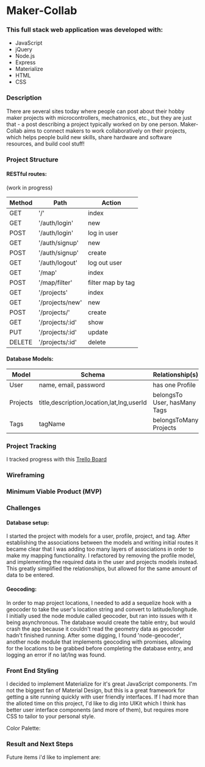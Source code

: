 # Maker-Collab

### This full stack web application was developed with:
* JavaScript
* jQuery
* Node.js
* Express
* Materialize
* HTML
* CSS

### Description
There are several sites today where people can post about their hobby maker projects with microcontrollers, mechatronics, etc., but they are just that - a post describing a project typically worked on by one person. Maker-Collab aims to connect makers to work collaboratively on their projects, which helps people build new skills, share hardware and software resources, and build cool stuff!

### Project Structure

#### RESTful routes:

(work in progress)

| Method | Path | Action |
| ------ |------| -------|
| GET | '/' | index |
| GET | '/auth/login' | new |
| POST | '/auth/login' | log in user |
| GET | '/auth/signup' | new |
| POST | '/auth/signup' | create |
| GET | '/auth/logout' | log out user |
| GET | '/map' | index |
| POST | '/map/filter' | filter map by tag |
| GET | '/projects' | index |
| GET | '/projects/new' | new |
| POST | '/projects/' | create |
| GET | '/projects/:id' | show |
| PUT | '/projects/:id' | update |
| DELETE | '/projects/:id' | delete |

#### Database Models:

| Model | Schema | Relationship(s) |
| ----- |--------| ----------------|
| User | name, email, password | has one Profile |
| Projects | title,description,location,lat,lng,userId | belongsTo User, hasMany Tags |
| Tags | tagName | belongsToMany Projects |


### Project Tracking

I tracked progress with this [Trello Board](https://trello.com/b/pkgP40vV/ga-project-2)

### Wireframing


### Minimum Viable Product (MVP)


### Challenges

#### Database setup: 

I started the project with models for a user, profile, project, and tag. After establishing the associations between the models and writing initial routes it became clear that I was adding too many layers of associations in order to make my mapping functionality. I refactored by removing the profile model, and implementing the required data in the user and projects models instead. This greatly simplified the relationships, but allowed for the same amount of data to be entered.

#### Geocoding:

In order to map project locations, I needed to add a sequelize hook with a geocoder to take the user's location string and convert to latitude/longitude. I initially used the node module called geocoder, but ran into issues with it being asynchronous. The database would create the table entry, but would crash the app because it couldn't read the geometry data as geocoder hadn't finished running. After some digging, I found 'node-geocoder', another node module that implements geocoding with promises, allowing for the locations to be grabbed before completing the database entry, and logging an error if no lat/lng was found.





### Front End Styling

I decided to implement Materialize for it's great JavaScript components. I'm not the biggest fan of Material Design, but this is a great framework for getting a site running quickly with user friendly interfaces. If I had more than the alloted time on this project, I'd like to dig into UIKit which I think has better user interface components (and more of them), but requires more CSS to tailor to your personal style. 

Color Palette:


### Result and Next Steps

Future items i'd like to implement are:

